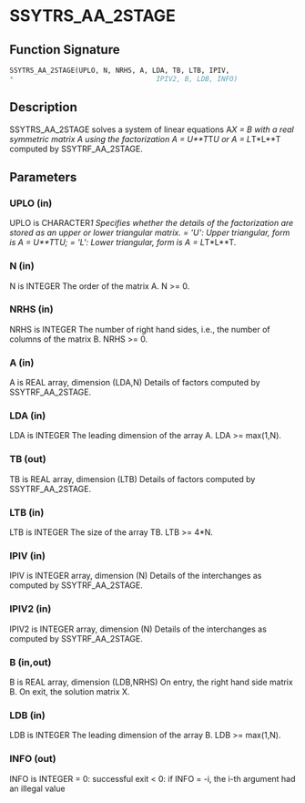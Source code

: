 # SSYTRS_AA_2STAGE

## Function Signature

```fortran
SSYTRS_AA_2STAGE(UPLO, N, NRHS, A, LDA, TB, LTB, IPIV, 
*                                   IPIV2, B, LDB, INFO)
```

## Description


 SSYTRS_AA_2STAGE solves a system of linear equations A*X = B with a real
 symmetric matrix A using the factorization A = U**T*T*U or
 A = L*T*L**T computed by SSYTRF_AA_2STAGE.

## Parameters

### UPLO (in)

UPLO is CHARACTER*1 Specifies whether the details of the factorization are stored as an upper or lower triangular matrix. = 'U': Upper triangular, form is A = U**T*T*U; = 'L': Lower triangular, form is A = L*T*L**T.

### N (in)

N is INTEGER The order of the matrix A. N >= 0.

### NRHS (in)

NRHS is INTEGER The number of right hand sides, i.e., the number of columns of the matrix B. NRHS >= 0.

### A (in)

A is REAL array, dimension (LDA,N) Details of factors computed by SSYTRF_AA_2STAGE.

### LDA (in)

LDA is INTEGER The leading dimension of the array A. LDA >= max(1,N).

### TB (out)

TB is REAL array, dimension (LTB) Details of factors computed by SSYTRF_AA_2STAGE.

### LTB (in)

LTB is INTEGER The size of the array TB. LTB >= 4*N.

### IPIV (in)

IPIV is INTEGER array, dimension (N) Details of the interchanges as computed by SSYTRF_AA_2STAGE.

### IPIV2 (in)

IPIV2 is INTEGER array, dimension (N) Details of the interchanges as computed by SSYTRF_AA_2STAGE.

### B (in,out)

B is REAL array, dimension (LDB,NRHS) On entry, the right hand side matrix B. On exit, the solution matrix X.

### LDB (in)

LDB is INTEGER The leading dimension of the array B. LDB >= max(1,N).

### INFO (out)

INFO is INTEGER = 0: successful exit < 0: if INFO = -i, the i-th argument had an illegal value

